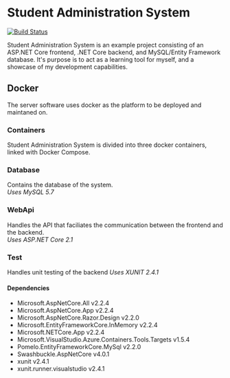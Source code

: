 # Student Administration System
[![Build Status](https://dev.azure.com/Nielspilgaard/StudentAdministrationSystem/_apis/build/status/NillerMedDild.StudentAdministrationSystem?branchName=master)](https://dev.azure.com/Nielspilgaard/StudentAdministrationSystem/_build/latest?definitionId=2&branchName=master)

Student Administration System is an example project consisting of an ASP.NET Core frontend, .NET Core backend, and MySQL/Entity Framework database. 
It's purpose is to act as a learning tool for myself, and a showcase of my development capabilities.

## Docker
The server software uses docker as the platform to be deployed and maintaned on.

### Containers
Student Administration System is divided into three docker containers, linked with Docker Compose.

### Database
Contains the database of the system.\
*Uses MySQL 5.7*

### WebApi
Handles the API that faciliates the communication between the frontend and the backend.\
*Uses ASP.NET Core 2.1*

### Test
Handles unit testing of the backend
*Uses XUNIT 2.4.1*

#### Dependencies
- Microsoft.AspNetCore.All v2.2.4
- Microsoft.AspNetCore.App v2.2.4
- Microsoft.AspNetCore.Razor.Design v2.2.0
- Microsoft.EntityFrameworkCore.InMemory v2.2.4
- Microsoft.NETCore.App v2.2.4
- Microsoft.VisualStudio.Azure.Containers.Tools.Targets v1.5.4
- Pomelo.EntityFrameworkCore.MySql v2.2.0
- Swashbuckle.AspNetCore v4.0.1
- xunit v2.4.1
- xunit.runner.visualstudio v2.4.1
